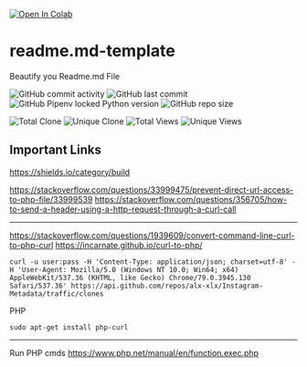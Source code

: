 

<a href="https://colab.research.google.com/github/alx-xlx/Instagram-Metadata/blob/master/Instagram-Metadata.ipynb" target="_parent"><img style="display:block;margin-left:auto;margin-right:auto" src="https://colab.research.google.com/assets/colab-badge.svg" alt="Open In Colab"/></a>

# readme.md-template
 Beautify you Readme.md File

![GitHub commit activity](https://img.shields.io/github/commit-activity/m/alx-xlx/Instagram-Metadata?label=Commit%20Activity) ![GitHub last commit](https://img.shields.io/github/last-commit/alx-xlx/Instagram-Metadata?color=success&label=Last%20Commit) ![GitHub Pipenv locked Python version](https://img.shields.io/github/pipenv/locked/python-version/alx-xlx/Instagram-Metadata) ![GitHub repo size](https://img.shields.io/github/repo-size/alx-xlx/Instagram-Metadata?color=brightness&label=Repository%20Size)

![Total Clone](https://img.shields.io/badge/dynamic/json?color=brightness&label=Total%20Cloned&query=count&url=https%3A%2F%2Fviralcourse.online%2Ftools%2Fgithub-clone-status%2Fclone-status.php) ![Unique Clone](https://img.shields.io/badge/dynamic/json?color=brightness&label=Unique%20Cloned&query=uniques&url=https%3A%2F%2Fviralcourse.online%2Ftools%2Fgithub-clone-status%2Fclone-status.php) ![Total Views](https://img.shields.io/badge/dynamic/json?color=brightness&label=Total%20Views&query=count&url=https%3A%2F%2Fviralcourse.online%2Ftools%2Fgithub-clone-status%2Fviews-status.php) ![Unique Views](https://img.shields.io/badge/dynamic/json?color=brightness&label=Unique%20Views&query=uniques&url=https%3A%2F%2Fviralcourse.online%2Ftools%2Fgithub-clone-status%2Fviews-status.php)

## Important Links

https://shields.io/category/build

https://stackoverflow.com/questions/33999475/prevent-direct-url-access-to-php-file/33999539
https://stackoverflow.com/questions/356705/how-to-send-a-header-using-a-http-request-through-a-curl-call

---
https://stackoverflow.com/questions/1939609/convert-command-line-curl-to-php-curl
https://incarnate.github.io/curl-to-php/

```
curl -u user:pass -H 'Content-Type: application/json; charset=utf-8' -H 'User-Agent: Mozilla/5.0 (Windows NT 10.0; Win64; x64) AppleWebKit/537.36 (KHTML, like Gecko) Chrome/79.0.3945.130 Safari/537.36' https://api.github.com/repos/alx-xlx/Instagram-Metadata/traffic/clones
```

PHP

`sudo apt-get install php-curl`

---
Run PHP cmds
https://www.php.net/manual/en/function.exec.php